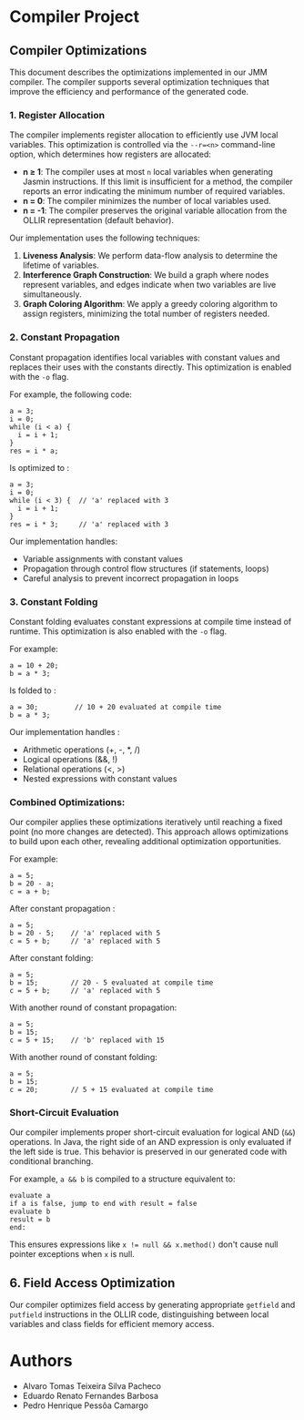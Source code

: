 # Compiler Project

## Compiler Optimizations

This document describes the optimizations implemented in our JMM compiler. The compiler supports several optimization techniques that improve the efficiency and performance of the generated code.

### 1. Register Allocation

The compiler implements register allocation to efficiently use JVM local variables. This optimization is controlled via the `--r=<n>` command-line option, which determines how registers are allocated:

- **n ≥ 1**: The compiler uses at most `n` local variables when generating Jasmin instructions. If this limit is insufficient for a method, the compiler reports an error indicating the minimum number of required variables.
- **n = 0**: The compiler minimizes the number of local variables used.
- **n = -1**: The compiler preserves the original variable allocation from the OLLIR representation (default behavior).

Our implementation uses the following techniques:

1. **Liveness Analysis**: We perform data-flow analysis to determine the lifetime of variables.
2. **Interference Graph Construction**: We build a graph where nodes represent variables, and edges indicate when two variables are live simultaneously.
3. **Graph Coloring Algorithm**: We apply a greedy coloring algorithm to assign registers, minimizing the total number of registers needed.

### 2. Constant Propagation

Constant propagation identifies local variables with constant values and replaces their uses with the constants directly. This optimization is enabled with the `-o` flag.

For example, the following code:
```
a = 3;
i = 0;
while (i < a) {
  i = i + 1;
}
res = i * a;
```

Is optimized to : 

```
a = 3;
i = 0;
while (i < 3) {  // 'a' replaced with 3
  i = i + 1;
}
res = i * 3;     // 'a' replaced with 3
```

Our implementation handles:
* Variable assignments with constant values
* Propagation through control flow structures (if statements, loops)
* Careful analysis to prevent incorrect propagation in loops

### 3. Constant Folding

Constant folding evaluates constant expressions at compile time instead of runtime. This optimization is also enabled with the `-o` flag.

For example:

```
a = 10 + 20;
b = a * 3;
```

Is folded to :

```
a = 30;         // 10 + 20 evaluated at compile time
b = a * 3;
```

Our implementation handles :
* Arithmetic operations (+, -, *, /)
* Logical operations (&&, !)
* Relational operations (<, >)
* Nested expressions with constant values

### Combined Optimizations:

Our compiler applies these optimizations iteratively until reaching a fixed point (no more changes are detected). This approach allows optimizations to build upon each other, revealing additional optimization opportunities.

For example:

```
a = 5;
b = 20 - a;
c = a + b;
```

After constant propagation :

```
a = 5;
b = 20 - 5;    // 'a' replaced with 5
c = 5 + b;     // 'a' replaced with 5
```

After constant folding:

```
a = 5;
b = 15;        // 20 - 5 evaluated at compile time
c = 5 + b;     // 'a' replaced with 5
```

With another round of constant propagation:

```
a = 5;
b = 15;
c = 5 + 15;    // 'b' replaced with 15
```

With another round of constant folding:

```
a = 5;
b = 15;
c = 20;        // 5 + 15 evaluated at compile time
```

### Short-Circuit Evaluation

Our compiler implements proper short-circuit evaluation for logical AND (`&&`) operations. In Java, the right side of an AND expression is only evaluated if the left side is true. This behavior is preserved in our generated code with conditional branching.

For example, `a && b` is compiled to a structure equivalent to:

```
evaluate a
if a is false, jump to end with result = false
evaluate b
result = b
end:
```

This ensures expressions like `x != null && x.method()` don't cause null pointer exceptions when `x` is null.

## 6. Field Access Optimization

Our compiler optimizes field access by generating appropriate `getfield` and `putfield` instructions in the OLLIR code, distinguishing between local variables and class fields for efficient memory access.

# Authors
- Alvaro Tomas Teixeira Silva Pacheco
- Eduardo Renato Fernandes Barbosa
- Pedro Henrique Pessôa Camargo
